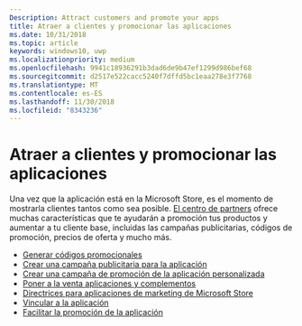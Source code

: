 ```yaml
---
Description: Attract customers and promote your apps
title: Atraer a clientes y promocionar las aplicaciones
ms.date: 10/31/2018
ms.topic: article
keywords: windows10, uwp
ms.localizationpriority: medium
ms.openlocfilehash: 9941c18936291b3dad6de9b47ef1299d986bef68
ms.sourcegitcommit: d2517e522cacc5240f7dffd5bc1eaa278e3f7768
ms.translationtype: MT
ms.contentlocale: es-ES
ms.lasthandoff: 11/30/2018
ms.locfileid: "8343236"
---
```

# <a name="attract-customers-and-promote-your-apps"></a>Atraer a clientes y promocionar las aplicaciones

Una vez que la aplicación está en la Microsoft Store, es el momento de mostrarla clientes tantos como sea posible. [El centro de partners](https://partner.microsoft.com/dashboard) ofrece muchas características que te ayudarán a promoción tus productos y aumentar a tu cliente base, incluidas las campañas publicitarias, códigos de promoción, precios de oferta y mucho más.

-   [Generar códigos promocionales](generate-promotional-codes.md)
-   [Crear una campaña publicitaria para la aplicación](create-an-ad-campaign-for-your-app.md)
-   [Crear una campaña de promoción de la aplicación personalizada](create-a-custom-app-promotion-campaign.md)
-   [Poner a la venta aplicaciones y complementos](put-apps-and-add-ons-on-sale.md)
-   [Directrices para aplicaciones de marketing de Microsoft Store](app-marketing-guidelines.md)
-   [Vincular a la aplicación](link-to-your-app.md)
-   [Facilitar la promoción de la aplicación](make-your-app-easier-to-promote.md)

 

 
